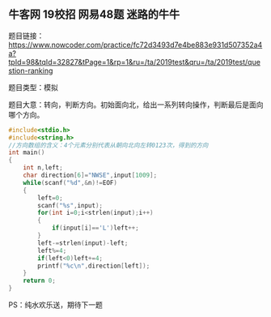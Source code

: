 ## 牛客网 19校招 网易48题 迷路的牛牛

题目链接：https://www.nowcoder.com/practice/fc72d3493d7e4be883e931d507352a4a?tpId=98&tqId=32827&tPage=1&rp=1&ru=/ta/2019test&qru=/ta/2019test/question-ranking

题目类型：模拟

题目大意：转向，判断方向。初始面向北，给出一系列转向操作，判断最后是面向哪个方向。

```c++
#include<stdio.h>
#include<string.h>
//方向数组的含义：4个元素分别代表从朝向北向左转0123次，得到的方向
int main()
{
    int n,left;
    char direction[6]="NWSE",input[1009];
    while(scanf("%d",&n)!=EOF)
    {
        left=0;
        scanf("%s",input);
        for(int i=0;i<strlen(input);i++)
        {
            if(input[i]=='L')left++;
        }
        left-=strlen(input)-left;
        left%=4;
        if(left<0)left+=4;
        printf("%c\n",direction[left]);
    }
    return 0;
}
```

PS：纯水欢乐送，期待下一题
